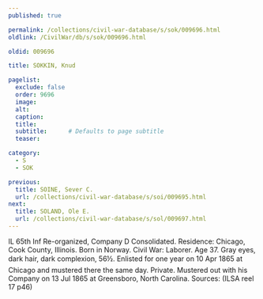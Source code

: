 ```yaml
---
published: true

permalink: /collections/civil-war-database/s/sok/009696.html
oldlink: /CivilWar/db/s/sok/009696.html

oldid: 009696

title: SOKKIN, Knud

pagelist:
  exclude: false
  order: 9696
  image: 
  alt:
  caption:
  title:
  subtitle:      # Defaults to page subtitle
  teaser:

category: 
  - S 
  - SOK

previous:
  title: SOINE, Sever C.
  url: /collections/civil-war-database/s/soi/009695.html  
next:
  title: SOLAND, Ole E.
  url: /collections/civil-war-database/s/sol/009697.html   
---
```

IL 65th Inf Re-organized, Company D Consolidated. Residence: Chicago, Cook County, Illinois. Born in Norway. Civil War: Laborer. Age 37. Gray eyes, dark hair, dark complexion, 5&#146;6&frac12;&#148;. Enlisted for one year on 10 Apr 1865 at Chicago and mustered there the same day. Private. Mustered out with his Company on 13 Jul 1865 at Greensboro, North Carolina. Sources: (ILSA reel 17 p46)